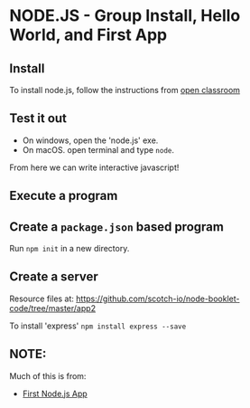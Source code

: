 # NODE.JS - Group Install, Hello World, and First App

## Install

To install node.js, follow the instructions from [open classroom](https://openclassrooms.com/courses/ultra-fast-applications-using-node-js/installing-node-js)

## Test it out

- On windows, open the 'node.js' exe.
- On macOS. open terminal and type `node`.

From here we can write interactive javascript!

## Execute a program


## Create a `package.json` based program

Run `npm init` in a new directory.

## Create a server

Resource files at: https://github.com/scotch-io/node-booklet-code/tree/master/app2

To install 'express'
`npm install express --save`



## NOTE:

Much of this is from:

- [First Node.js App](https://s3.amazonaws.com/scotchio/First-Node-App.pdf)
